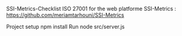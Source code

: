 SSI-Metrics-Checklist ISO 27001 for the web platforme SSI-Metrics : https://github.com/meriamtarhouni/SSI-Metrics

Project setup
npm install
Run
node src/server.js
